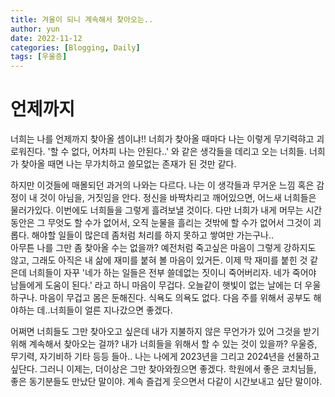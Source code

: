 ```yaml
---
title: 겨울이 되니 계속해서 찾아오는..
author: yun
date: 2022-11-12
categories: [Blogging, Daily]
tags: [우울증]
---
```


# 언제까지
너희는 나를 언제까지 찾아올 셈이냐!! 너희가 찾아올 때마다 나는 이렇게 무기력햐고 괴로워진다. '할 수 없다, 어차피 나는 안된다..' 와 같은 생각들을 데리고 오는 너희들. 
너희가 찾아올 때면 나는 무가치하고 쓸모없는 존재가 된 것만 같다.

하지만 이것들에 매몰되던 과거의 나와는 다르다. 나는 이 생각들과 무거운 느낌 혹은 감정이 내 것이 아님을, 거짓임을 안다. 
정신을 바짝차리고 깨어있으면, 어느새 너희들은 물러가있다. 이번에도 너희들을 그렇게 흘려보낼 것이다. 
다만 너희가 내게 머무는 시간동안은 그 무엇도 할 수가 없어서, 오직 눈물을 흘리는 것밖에 할 수가 없어서 그것이 괴롭다. 
해야할 일들이 많은데 좀처럼 처리를 하지 못하고 쌓여만 가는구나..  
아무튼 나를 그만 좀 찾아올 수는 없을까? 예전처럼 죽고싶은 마음이 그렇게 강하지도 않고, 그래도 아직은 내 삶에 재미를 붙혀 볼 마음이 있거든.
이제 막 재미를 붙힌 것 같은데 너희들이 자꾸 '네가 하는 일들은 전부 쓸데없는 짓이니 죽어버리자. 네가 죽어야 남들에게 도움이 된다.' 라고 하니 마음이 무겁다.
오늘같이 햇빛이 없는 날에는 더 우울하구나. 마음이 무겁고 몸은 둔해진다. 식욕도 의욕도 없다. 다음 주를 위해서 공부도 해야하는 데..너희들이 얼른 지나갔으면 좋겠다. 

어쩌면 너희들도 그만 찾아오고 싶은데 내가 지불하지 않은 무언가가 있어 그것을 받기위해 계속해서 찾아오는 걸까?
내가 너희들을 위해서 할 수 있는 것이 있을까? 우울증, 무기력, 자기비하 기타 등등 들아..
나는 나에게 2023년을 그리고 2024년을 선물하고 싶단다. 그러니 이제는, 더이상은 그만 찾아와줬으면 좋겠다.
학원에서 좋은 코치님들, 좋은 동기분들도 만났단 말이야. 계속 즐겁게 웃으면서 다같이 시간보내고 싶단 말이야.
